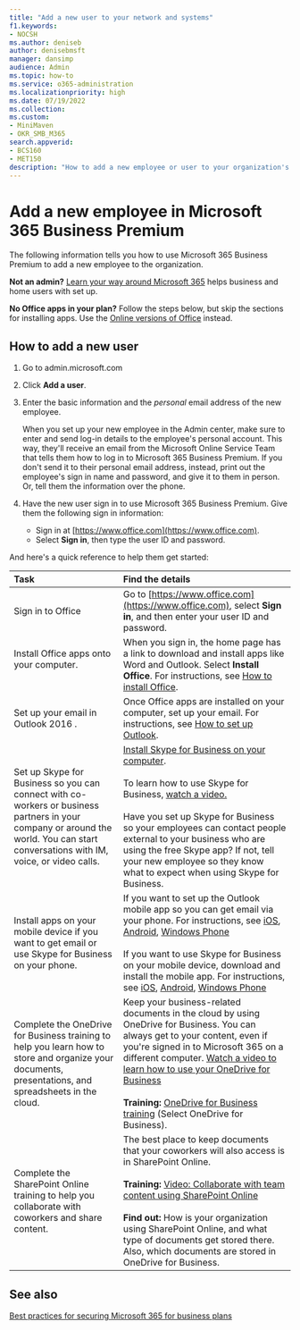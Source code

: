 ```yaml
---
title: "Add a new user to your network and systems"
f1.keywords:
- NOCSH
ms.author: deniseb
author: denisebmsft
manager: dansimp
audience: Admin
ms.topic: how-to
ms.service: o365-administration
ms.localizationpriority: high
ms.date: 07/19/2022
ms.collection: 
ms.custom:
- MiniMaven
- OKR_SMB_M365
search.appverid:
- BCS160
- MET150
description: "How to add a new employee or user to your organization's network and internal systems. When a new employee joins your company, you must securely add them to the network."
---
```


# Add a new employee in Microsoft 365 Business Premium

The following information tells you how to use Microsoft 365 Business Premium to add a new employee to the organization.
  
 **Not an admin?** [Learn your way around Microsoft 365](https://support.microsoft.com/office/396b8d9e-e118-42d0-8a0d-87d1f2f055fb) helps business and home users with set up. 
  
 **No Office apps in your plan?** Follow the steps below, but skip the sections for installing apps. Use the [Online versions of Office](https://support.microsoft.com/office/91a4ec74-67fe-4a84-a268-f6bdf3da1804) instead.

## How to add a new user

1. Go to admin.microsoft.com

2. Click **Add a user**.

3. Enter the basic information and the *personal* email address of the new employee.

    When you set up your new employee in the Admin center, make sure to enter and send log-in details to the employee's personal account. This way, they'll receive an email from the Microsoft Online Service Team that tells them how to log in to Microsoft 365 Business Premium. If you don't send it to their personal email address, instead, print out the employee's sign in name and password, and give it to them in person. Or, tell them the information over the phone.
  
4. Have the new user sign in to use Microsoft 365 Business Premium. Give them the following sign in information:
  
    - Sign in at [https://www.office.com](https://www.office.com).
    - Select **Sign in**, then type the user ID and password.
  
And here's a quick reference to help them get started:
  
|**Task**|**Find the details**|
|:-----|:-----|
|Sign in to Office  <br/> |Go to [https://www.office.com](https://www.office.com), select **Sign in**, and then enter your user ID and password.  <br/> |
|Install Office apps onto your computer.  <br/><br/> |When you sign in, the home page has a link to download and install apps like Word and Outlook.  Select **Install Office**.         For instructions, see [How to install Office](https://support.microsoft.com/office/4414eaaf-0478-48be-9c42-23adc4716658).  <br/> |
|Set up your email in Outlook 2016 .  <br/> |Once Office apps are installed on your computer, set up your email. For instructions, see [How to set up Outlook](https://support.microsoft.com/office/6e27792a-9267-4aa4-8bb6-c84ef146101b).  <br/> |
|Set up Skype for Business so you can connect with co-workers or business partners in your company or around the world. You can start conversations with IM, voice, or video calls.  <br/> |[Install Skype for Business on your computer](https://support.microsoft.com/office/8a0d4da8-9d58-44f9-9759-5c8f340cb3fb).  <br/> <br/>To learn how to use Skype for Business, [watch a video.](https://support.microsoft.com/office/3a21eca4-434d-41f1-ab06-3d4a268573b7) <br/> <br/>Have you set up Skype for Business so your employees can contact people external to your business who are using the free Skype app? If not, tell your new employee so they know what to expect when using Skype for Business.  <br/> |
|Install apps on your mobile device if you want to get email or use Skype for Business on your phone.  <br/> |If you want to set up the Outlook mobile app so you can get email via your phone. For instructions, see [iOS](https://support.microsoft.com/office/b2de2161-cc1d-49ef-9ef9-81acd1c8e234), [Android](https://support.microsoft.com/office/886db551-8dfa-4fd5-b835-f8e532091872), [Windows Phone](https://support.microsoft.com/office/181a112a-be92-49ca-ade5-399264b3d417) <br/> <br/>If you want to use Skype for Business on your mobile device, download and install the mobile app. For instructions, see [iOS](https://support.microsoft.com/office/3239c8a3-cf55-4ff0-a967-5de51911c049#OS_Type=iOS), [Android](https://support.microsoft.com/office/4d1b7dfa-5b0b-4868-bae5-25947fb99e6e#OS_Type=Android), [Windows Phone](https://support.microsoft.com/office/4d1b7dfa-5b0b-4868-bae5-25947fb99e6e#OS_Type=Windows_Phone) <br/> |
|Complete the OneDrive for Business training to help you learn how to store and organize your documents, presentations, and spreadsheets in the cloud.  <br/> |Keep your business-related documents in the cloud by using OneDrive for Business. You can always get to your content, even if you're signed in to Microsoft 365 on a different computer. [Watch a video to learn how to use your OneDrive for Business](https://support.microsoft.com/office/b30da4eb-ddd2-44b6-943b-e6fbfc6b8dde) <br/><br/> **Training:** [OneDrive for Business training](https://support.microsoft.com/office/1f608184-b7e6-43ca-8753-2ff679203132) (Select OneDrive for Business).  <br/> |
|Complete the SharePoint Online training to help you collaborate with coworkers and share content.  <br/> |The best place to keep documents that your coworkers will also access is in SharePoint Online.  <br/> <br/>**Training:** [Video: Collaborate with team content using SharePoint Online](https://support.microsoft.com/office/c17b6824-cc22-478f-8757-497cc6b57121) <br/><br/> **Find out:** How is your organization using SharePoint Online, and what type of documents get stored there. Also, which documents are stored in OneDrive for Business.  <br/> |

## See also

[Best practices for securing Microsoft 365 for business plans](../admin/security-and-compliance/secure-your-business-data.md)